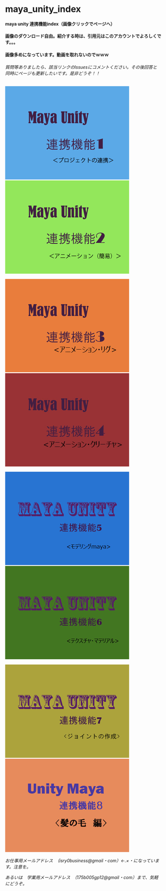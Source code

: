 # maya_unity_index
#### maya unity 連携機能index（画像クリックでページへ）
#### 画像のダウンロード自由。紹介する時は、引用元はこのアカウントでよろしくです。。。
#### 画像多めになっています。動画を取れないのでｗｗｗ
###### 質問等ありましたら、該当リンクのIssuesにコメントください。その後回答と同時にページも更新したいです。是非どうぞ！！

 [![](https://github.com/175B005/maya_unity_index/blob/master/unityrennkei.jpg?raw=true)](https://github.com/175B005/maya_unity)  
 [![](https://github.com/175B005/maya_unity_index/blob/master/unityrennkei2.jpg?raw=true)](https://github.com/175B005/maya_unity2) 
 
 [![](https://github.com/175B005/maya_unity_index/blob/master/unityrennkei3.jpg?raw=true)](https://github.com/175B005/maya_unity3a) 
 [![](https://github.com/175B005/maya_unity_index/blob/master/unityrennkei4.jpg?raw=true)](https://github.com/175B005/maya_unity4)   
 
 [![](https://github.com/175B005/maya_unity_index/blob/master/unityrennkei5.jpg?raw=true)](https://github.com/175B005/maya_unity5) 
 [![](https://github.com/175B005/maya_unity_index/blob/master/unityrennkei6.jpg?raw=true)](https://github.com/175B005/maya_unity6)   
 
 [![](https://github.com/175B005/maya_unity_index/blob/master/unityrennkei7.jpg?raw=true)](https://github.com/175B005/maya_unity7) 
 [![](https://github.com/175B005/maya_unity_index/blob/master/unityrennkei8.jpg?raw=true)](https://github.com/175B005/maya_unity8) 
 
 
*お仕事用メールアドレス　（isry0business@gmail・com）←.×・になっています。注意を。*  

*あるいは　学業用メールアドレス　（175b005gp12@gmail・com）まで、気軽にどうぞ。*
